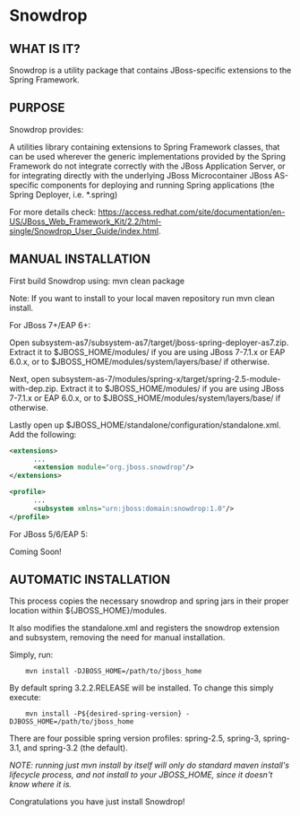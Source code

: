 Snowdrop
==================

WHAT IS IT?
-----------

Snowdrop is a utility package that contains JBoss-specific extensions to the Spring Framework.

PURPOSE
-------

Snowdrop provides:

A utilities library containing extensions to Spring Framework classes, that can be used wherever the generic implementations provided by the Spring Framework do not integrate correctly with the JBoss Application Server, or for integrating directly with the underlying JBoss Microcontainer
JBoss AS-specific components for deploying and running Spring applications (the Spring Deployer, i.e. *.spring)

For more details check: <https://access.redhat.com/site/documentation/en-US/JBoss_Web_Framework_Kit/2.2/html-single/Snowdrop_User_Guide/index.html>.


MANUAL INSTALLATION
-------------------

First build Snowdrop using: mvn clean package

Note: If you want to install to your local maven repository run mvn clean install.

For JBoss 7+/EAP 6+:

Open subsystem-as7/subsystem-as7/target/jboss-spring-deployer-as7.zip. Extract it to $JBOSS_HOME/modules/ if you are using JBoss 7-7.1.x or EAP 6.0.x, or to $JBOSS_HOME/modules/system/layers/base/ if otherwise.

Next, open subsystem-as-7/modules/spring-x/target/spring-2.5-module-with-dep.zip. Extract it to $JBOSS_HOME/modules/ if you are using JBoss 7-7.1.x or EAP 6.0.x, or to $JBOSS_HOME/modules/system/layers/base/ if otherwise.

Lastly open up $JBOSS_HOME/standalone/configuration/standalone.xml. Add the following:

```xml
<extensions>
      ...
      <extension module="org.jboss.snowdrop"/>
</extensions>

<profile>
      ...
      <subsystem xmlns="urn:jboss:domain:snowdrop:1.0"/>
</profile>
```

For JBoss 5/6/EAP 5:

Coming Soon!


AUTOMATIC INSTALLATION
----------------------

This process copies the necessary snowdrop and spring jars in their proper location within ${JBOSS_HOME}/modules.

It also modifies the standalone.xml and registers the snowdrop extension and subsystem, removing the need for manual installation.

Simply, run:

		mvn install -DJBOSS_HOME=/path/to/jboss_home

By default spring 3.2.2.RELEASE will be installed. To change this simply execute:

		mvn install -P${desired-spring-version} -DJBOSS_HOME=/path/to/jboss_home

There are four possible spring version profiles: spring-2.5, spring-3, spring-3.1, and spring-3.2 (the default).

_NOTE: running just mvn install by itself will only do standard maven install's lifecycle process, and not install to your JBOSS_HOME, since it doesn't know where it is._

Congratulations you have just install Snowdrop!


